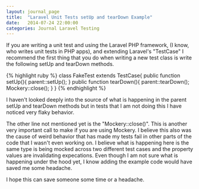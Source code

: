 ```yaml
---
layout: journal_page
title:  "Laravel Unit Tests setUp and tearDown Example"
date:   2014-07-24 22:00:00
categories: Journal Laravel Testing
---
```


If you are writing a unit test and using the Laravel PHP framework, (I know, who writes unit tests in PHP apps), and extending Laravel's "TestCase" I recommend the first thing that you do when writing a new test class is write the following setUp and tearDown methods. 

{% highlight ruby %}
class FakeTest extends TestCase{
    public function setUp(){
        parent::setUp();
    }
    public function tearDown(){
        parent::tearDown();
        Mockery::close();
    }
}
{% endhighlight %}

I haven't looked deeply into the source of what is happening in the parent setUp and tearDown methods but in tests that I am not doing this I have noticed very flaky behavior.

The other line not mentioned yet is the "Mockery::close()". This is another very important call to make if you are using Mockery. I believe this also was the cause of weird behavior that has made my tests fail in other parts of the code that I wasn't even working on. I believe what is happening here is the same type is being mocked across two different test cases and the property values are invalidating expecations. Even though I am not sure what is happening under the hood yet, I know adding the example code would have saved me some headache.

I hope this can save someone some time or a headache.

